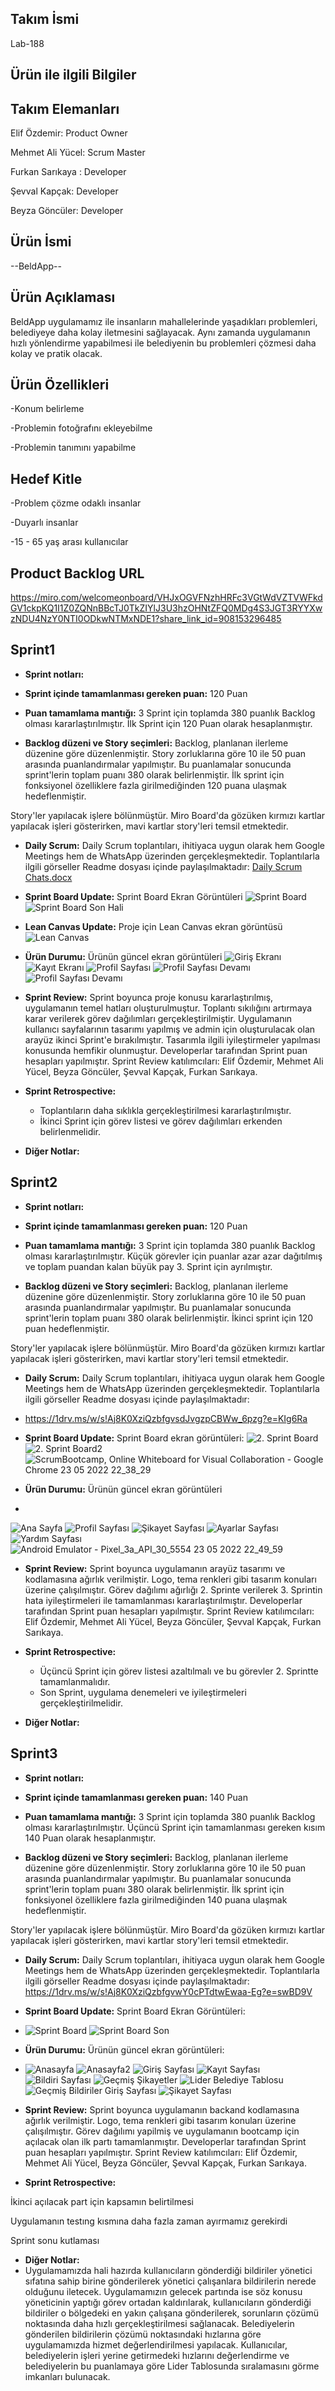 ## Takım İsmi
  Lab-188

## Ürün ile ilgili Bilgiler

## Takım Elemanları

Elif Özdemir: Product Owner

Mehmet Ali Yücel: Scrum Master

Furkan Sarıkaya : Developer

Şevval Kapçak: Developer

Beyza Göncüler: Developer


## Ürün İsmi

--BeldApp--


## Ürün Açıklaması

BeldApp uygulamamız ile insanların mahallelerinde yaşadıkları problemleri, belediyeye  daha kolay iletmesini sağlayacak. Aynı zamanda uygulamanın hızlı yönlendirme yapabilmesi ile belediyenin bu problemleri çözmesi daha kolay ve pratik olacak.


## Ürün Özellikleri

-Konum belirleme

-Problemin fotoğrafını ekleyebilme

-Problemin tanımını yapabilme


## Hedef Kitle

-Problem çözme odaklı insanlar 

-Duyarlı insanlar

-15 - 65 yaş arası kullanıcılar

## Product Backlog URL
https://miro.com/welcomeonboard/VHJxOGVFNzhHRFc3VGtWdVZTVWFkdGV1ckpKQ1I1Z0ZQNnBBcTJ0TkZIYlJ3U3hzOHNtZFQ0MDg4S3JGT3RYYXwzNDU4NzY0NTI0ODkwNTMxNDE1?share_link_id=908153296485


## Sprint1

* **Sprint notları:** 

* **Sprint içinde tamamlanması gereken puan:** 120 Puan

* **Puan tamamlama mantığı:** 3 Sprint için toplamda 380 puanlık Backlog olması kararlaştırılmıştır. İlk Sprint için 120 Puan olarak hesaplanmıştır.

* **Backlog düzeni ve Story seçimleri:** Backlog, planlanan ilerleme düzenine göre düzenlenmiştir. Story zorluklarına göre 10 ile 50 puan arasında puanlandırmalar yapılmıştır. Bu puanlamalar sonucunda sprint'lerin toplam puanı 380 olarak belirlenmiştir. İlk sprint için fonksiyonel özelliklere fazla girilmediğinden 120 puana ulaşmak hedeflenmiştir.

Story'ler yapılacak işlere bölünmüştür. Miro Board'da gözüken kırmızı kartlar yapılacak işleri gösterirken, mavi kartlar story'leri temsil etmektedir.  


* **Daily Scrum:** Daily Scrum toplantıları, ihitiyaca uygun olarak hem Google Meetings hem de WhatsApp üzerinden gerçekleşmektedir. Toplantılarla ilgili görseller Readme dosyası içinde paylaşılmaktadır: [Daily Scrum Chats.docx](https://github.com/takim-188/BelediyeApp/files/8646095/Daily.Scrum.Chats.docx)


* **Sprint Board Update:** Sprint Board Ekran Görüntüleri ![Sprint Board](https://user-images.githubusercontent.com/104396283/167311414-6aea15cc-c854-45fe-98ad-59b635a4589f.png) ![Sprint Board Son Hali](https://user-images.githubusercontent.com/104396283/167498839-68163639-7fd7-4207-83d2-1ec6199ff98f.png)



* **Lean Canvas Update:** Proje için Lean Canvas ekran görüntüsü  ![Lean Canvas](https://user-images.githubusercontent.com/104396283/167272790-833ca541-48f6-41bb-a8cd-9feb89a4790f.png)


* **Ürün Durumu:** Ürünün güncel ekran görüntüleri ![Giriş Ekranı](https://user-images.githubusercontent.com/104396283/167273303-f7949c70-9234-4479-83bd-a7382720313c.png) ![Kayıt Ekranı](https://user-images.githubusercontent.com/104396283/167273341-64ebe461-9ba0-4cea-b05b-0c3bb88d018c.png) ![Profil Sayfası](https://user-images.githubusercontent.com/104396283/167273597-9334126f-3ab2-40fe-be1e-18300238ead5.png)
 ![Profil Sayfası Devamı](https://user-images.githubusercontent.com/104396283/167273438-129841de-f0f8-4542-a3a9-42288abd74b5.png) 
![Profil Sayfası Devamı](https://user-images.githubusercontent.com/104396283/167273535-41590e2f-fd81-4de5-b406-bdc69dafca35.png)


* **Sprint Review:** Sprint boyunca proje konusu kararlaştırılmış, uygulamanın temel hatları oluşturulmuştur. Toplantı sıkılığını artırmaya karar verilerek görev dağılımları gerçekleştirilmiştir. Uygulamanın kullanıcı sayfalarının tasarımı yapılmış ve admin için oluşturulacak olan arayüz ikinci Sprint'e bırakılmıştır. Tasarımla ilgili iyileştirmeler yapılması konusunda hemfikir olunmuştur. Developerlar tarafından Sprint puan hesapları yapılmıştır. Sprint Review katılımcıları: Elif Özdemir, Mehmet Ali Yücel, Beyza Göncüler, Şevval Kapçak, Furkan Sarıkaya.

* **Sprint Retrospective:** 
  * Toplantıların daha sıklıkla gerçekleştirilmesi kararlaştırılmıştır.
  * İkinci Sprint için görev listesi ve görev dağılımları erkenden belirlenmelidir.

* **Diğer Notlar:**  


## Sprint2

* **Sprint notları:** 

* **Sprint içinde tamamlanması gereken puan:** 120 Puan

* **Puan tamamlama mantığı:** 3 Sprint için toplamda 380 puanlık Backlog olması kararlaştırılmıştır. Küçük görevler için puanlar azar azar dağıtılmış ve toplam puandan kalan büyük pay 3. Sprint için ayrılmıştır.

* **Backlog düzeni ve Story seçimleri:** Backlog, planlanan ilerleme düzenine göre düzenlenmiştir. Story zorluklarına göre 10 ile 50 puan arasında puanlandırmalar yapılmıştır. Bu puanlamalar sonucunda sprint'lerin toplam puanı 380 olarak belirlenmiştir. İkinci sprint için 120 puan hedeflenmiştir.

Story'ler yapılacak işlere bölünmüştür. Miro Board'da gözüken kırmızı kartlar yapılacak işleri gösterirken, mavi kartlar story'leri temsil etmektedir.  


* **Daily Scrum:** Daily Scrum toplantıları, ihitiyaca uygun olarak hem Google Meetings hem de WhatsApp üzerinden gerçekleşmektedir. Toplantılarla ilgili görseller Readme dosyası içinde paylaşılmaktadır: 
* https://1drv.ms/w/s!Aj8K0XziQzbfgvsdJvgzpCBWw_6pzg?e=KIg6Ra


* **Sprint Board Update:** Sprint Board ekran görüntüleri: ![2. Sprint Board](https://user-images.githubusercontent.com/104396283/169418919-cf1e69af-94be-47b5-bdfb-f7974ad5d509.png) ![2. Sprint Board2](https://user-images.githubusercontent.com/104396283/169418988-dd83d4d5-7f47-48af-a643-753f5f5ccc68.png) ![ScrumBootcamp, Online Whiteboard for Visual Collaboration - Google Chrome 23 05 2022 22_38_29](https://user-images.githubusercontent.com/96997743/169893741-9a548c72-4e58-442f-b3d7-0af6309a1409.png)



* **Ürün Durumu:** Ürünün güncel ekran görüntüleri  
* 
![Ana Sayfa](https://user-images.githubusercontent.com/104396283/169715601-4881a4fb-3a87-4b45-a538-387c44fadc4d.png) ![Profil Sayfası](https://user-images.githubusercontent.com/104396283/169715625-6bb9e2cb-fd2b-41b2-81e3-52b2ab468cbf.png) ![Şikayet Sayfası](https://user-images.githubusercontent.com/104396283/169715645-2bb4fa0a-92f2-4e4f-8e5f-3463e5acff27.png) ![Ayarlar Sayfası](https://user-images.githubusercontent.com/104396283/169715656-bbc2dbcf-fd2b-4f9f-9f4a-061904125c29.png) ![Yardım Sayfası](https://user-images.githubusercontent.com/104396283/169715676-efacc591-1f14-42e4-a40b-06f5c6c9719a.png)![Android Emulator - Pixel_3a_API_30_5554 23 05 2022 22_49_59](https://user-images.githubusercontent.com/96997743/169895288-e1813070-6be9-4bf8-acab-9e81c57f19cb.png)




* **Sprint Review:** Sprint boyunca uygulamanın arayüz tasarımı ve kodlamasına ağırlık verilmiştir. Logo, tema renkleri gibi tasarım konuları üzerine çalışılmıştır. Görev dağılımı ağırlığı 2. Sprinte verilerek 3. Sprintin hata iyileştirmeleri ile tamamlanması kararlaştırılmıştır. Developerlar tarafından Sprint puan hesapları yapılmıştır. Sprint Review katılımcıları: Elif Özdemir, Mehmet Ali Yücel, Beyza Göncüler, Şevval Kapçak, Furkan Sarıkaya.


* **Sprint Retrospective:** 
  * Üçüncü Sprint için görev listesi azaltılmalı ve bu görevler 2. Sprintte tamamlanmalıdır.
  * Son Sprint, uygulama denemeleri ve iyileştirmeleri gerçekleştirilmelidir.


* **Diğer Notlar:** 



## Sprint3

* **Sprint notları:** 

* **Sprint içinde tamamlanması gereken puan:** 140 Puan

* **Puan tamamlama mantığı:** 3 Sprint için toplamda 380 puanlık Backlog olması kararlaştırılmıştır. Üçüncü Sprint için tamamlanması gereken kısım 140 Puan olarak hesaplanmıştır.



* **Backlog düzeni ve Story seçimleri:** Backlog, planlanan ilerleme düzenine göre düzenlenmiştir. Story zorluklarına göre 10 ile 50 puan arasında puanlandırmalar yapılmıştır. Bu puanlamalar sonucunda sprint'lerin toplam puanı 380 olarak belirlenmiştir. İlk sprint için fonksiyonel özelliklere fazla girilmediğinden 140 puana ulaşmak hedeflenmiştir.

Story'ler yapılacak işlere bölünmüştür. Miro Board'da gözüken kırmızı kartlar yapılacak işleri gösterirken, mavi kartlar story'leri temsil etmektedir.  




* **Daily Scrum:** Daily Scrum toplantıları, ihitiyaca uygun olarak hem Google Meetings hem de WhatsApp üzerinden gerçekleşmektedir. Toplantılarla ilgili görseller Readme dosyası içinde paylaşılmaktadır: https://1drv.ms/w/s!Aj8K0XziQzbfgvwY0cPTdtwEwaa-Eg?e=swBD9V



* **Sprint Board Update:** Sprint Board Ekran Görüntüleri:
* ![Sprint Board](https://user-images.githubusercontent.com/104396283/172245028-cfaccb2a-a82f-4525-9fc8-4ca1a9a52007.png) ![Sprint Board Son](https://user-images.githubusercontent.com/104396283/172245123-90aae92d-bd4f-4e7f-8189-a531f5f876b1.png)





* **Ürün Durumu:** Ürünün güncel ekran görüntüleri:
* ![Anasayfa](https://user-images.githubusercontent.com/104396283/172245393-b23b01bd-29ea-41f5-a5ca-3eb4be48a3ae.jpeg) ![Anasayfa2](https://user-images.githubusercontent.com/104396283/172245541-d169c351-6dfa-4e3b-8111-5b57ce2f8f3b.jpeg) ![Giriş Sayfası](https://user-images.githubusercontent.com/104396283/172245604-fe000c59-45f6-400b-8e81-b3412f1fa0f1.jpeg) ![Kayıt Sayfası](https://user-images.githubusercontent.com/104396283/172245654-677fa802-9763-4654-9ac9-6d303f730e6b.jpeg) ![Bildiri Sayfası](https://user-images.githubusercontent.com/104396283/172245751-7ee1a165-d463-4161-8fb3-f2e648646891.jpeg) ![Geçmiş Şikayetler](https://user-images.githubusercontent.com/104396283/172247785-8c9eef55-b9f5-4f64-8f35-59a187bf265f.jpeg) ![Lider Belediye Tablosu](https://user-images.githubusercontent.com/104396283/172247835-51c6c6e6-faaf-443d-9a7e-48705149c67b.jpeg) ![Geçmiş Bildiriler Giriş Sayfası](https://user-images.githubusercontent.com/104396283/172247907-4e638883-e600-4feb-b109-32f88635d9fe.jpeg) ![Şikayet Sayfası](https://user-images.githubusercontent.com/104396283/172245840-5692e001-e687-4de3-8bc7-f6dfdf840d35.jpeg)



* **Sprint Review:** Sprint boyunca uygulamanın backand kodlamasına ağırlık verilmiştir. Logo, tema renkleri gibi tasarım konuları üzerine çalışılmıştır. Görev dağılımı yapilmiş ve uygulamanın bootcamp için açılacak olan ilk partı tamamlanmıştır. Developerlar tarafından Sprint puan hesapları yapılmıştır. Sprint Review katılımcıları: Elif Özdemir, Mehmet Ali Yücel, Beyza Göncüler, Şevval Kapçak, Furkan Sarıkaya.



* **Sprint Retrospective:** 

İkinci açılacak part için kapsamın belirtilmesi

Uygulamanın testıng kısmına daha fazla zaman ayırmamız gerekirdi

Sprint sonu kutlaması


  

* **Diğer Notlar:** 
* Uygulamamızda hali hazırda kullanıcıların gönderdiği bildiriler yönetici sıfatına sahip birine gönderilerek yönetici çalışanlara bildirilerin nerede olduğunu iletecek. Uygulamamızın gelecek partında ise söz konusu yöneticinin yaptığı görev ortadan kaldırılarak, kullanıcıların gönderdiği bildiriler o bölgedeki en yakın çalışana gönderilerek, sorunların çözümü noktasında daha hızlı gerçekleştirilmesi sağlanacak. Belediyelerin gönderilen bildirilerin çözümü noktasındaki hızlarına göre uygulamamızda hizmet değerlendirilmesi yapılacak. Kullanıcılar, belediyelerin işleri yerine getirmedeki hızlarını değerlendirme ve belediyelerin bu puanlamaya göre Lider Tablosunda sıralamasını görme imkanları bulunacak.
